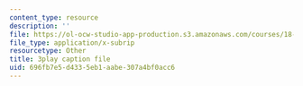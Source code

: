```yaml
---
content_type: resource
description: ''
file: https://ol-ocw-studio-app-production.s3.amazonaws.com/courses/18-01sc-single-variable-calculus-fall-2010/696fb7e5d4335eb1aabe307a4bf0acc6_e4cURLXGjrM.vtt
file_type: application/x-subrip
resourcetype: Other
title: 3play caption file
uid: 696fb7e5-d433-5eb1-aabe-307a4bf0acc6
---
```


